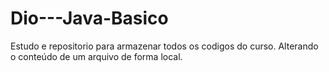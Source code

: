 # Dio---Java-Basico
Estudo e repositorio para armazenar todos os codigos do curso.
Alterando o conteúdo de um arquivo de forma local.